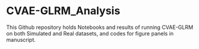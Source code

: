 # CVAE-GLRM_Analysis
This Github repository holds Notebooks and results of running CVAE-GLRM on both Simulated and Real datasets, and codes for figure panels in manuscript.
